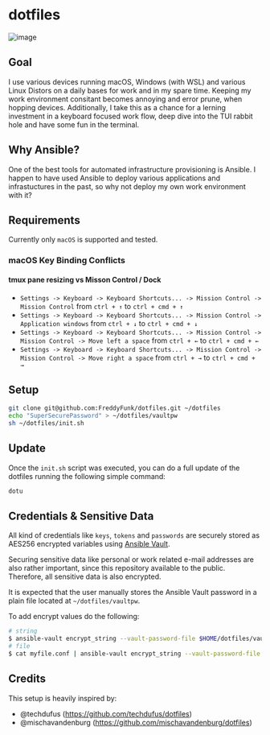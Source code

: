 # dotfiles

![image](https://github.com/FreddyFunk/dotfiles/assets/27208977/711d3ead-2e26-4c7b-a31d-ffc0d132ece6)


## Goal

I use various devices running macOS, Windows (with WSL) and various Linux Distors on a daily bases for work and in my spare time. Keeping my work environment consitant becomes annoying and error prune, when hopping devices. Additionally, I take this as a chance for a lerning investment in a keyboard focused work flow, deep dive into the TUI rabbit hole and have some fun in the terminal.


## Why Ansible?

One of the best tools for automated infrastructure provisioning is Ansible. I happen to have used Ansible to deploy various applications and infrastuctures in the past, so why not deploy my own work environment with it?


## Requirements

Currently only `macOS` is supported and tested.

### macOS Key Binding Conflicts

#### tmux pane resizing vs Misson Control / Dock

- `Settings -> Keyboard -> Keyboard Shortcuts... -> Mission Control -> Mission Control` from `ctrl + ↑` to `ctrl + cmd + ↑`
- `Settings -> Keyboard -> Keyboard Shortcuts... -> Mission Control -> Application windows` from `ctrl + ↓` to `ctrl + cmd + ↓`
- `Settings -> Keyboard -> Keyboard Shortcuts... -> Mission Control -> Mission Control -> Move left a space` from `ctrl + ←` to `ctrl + cmd + ←`
- `Settings -> Keyboard -> Keyboard Shortcuts... -> Mission Control -> Mission Control -> Move right a space` from `ctrl + →` to `ctrl + cmd + →`


## Setup

```bash
git clone git@github.com:FreddyFunk/dotfiles.git ~/dotfiles
echo "SuperSecurePassword" > ~/dotfiles/vaultpw
sh ~/dotfiles/init.sh
```

## Update

Once the `init.sh` script was executed, you can do a full update of the dotfiles running the following simple command:
```bash
dotu
```

## Credentials & Sensitive Data

All kind of credentials like `keys`, `tokens` and `passwords` are securely stored as AES256 encrypted variables using [Ansible Vault](https://docs.ansible.com/ansible/latest/vault_guide/index.html). 

Securing sensitive data like personal or work related e-mail addresses are also rather important, since this repository available to the public. Therefore, all sensitive data is also encrypted.

It is expected that the user manually stores the Ansible Vault password in a plain file located at `~/dotfiles/vaultpw`.

To add encrypt values do the following:

```bash
# string
$ ansible-vault encrypt_string --vault-password-file $HOME/dotfiles/vaultpw "mynewsecret" --name "MY_SECRET_VAR"
# file
$ cat myfile.conf | ansible-vault encrypt_string --vault-password-file $HOME/dotfiles/vaultpw --stdin-name "myfile"
```

## Credits

This setup is heavily inspired by:

- @techdufus (https://github.com/techdufus/dotfiles)
- @mischavandenburg (https://github.com/mischavandenburg/dotfiles)

